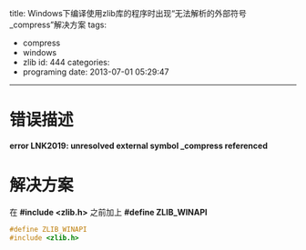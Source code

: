 title: Windows下编译使用zlib库的程序时出现“无法解析的外部符号 _compress”解决方案
tags:
  - compress
  - windows
  - zlib
id: 444
categories:
  - programing
date: 2013-07-01 05:29:47
---
# 错误描述
**error LNK2019: unresolved external symbol _compress referenced**

# 解决方案
在 **#include <zlib.h>** 之前加上 **#define ZLIB_WINAPI**
```cpp
#define ZLIB_WINAPI
#include <zlib.h>
```
